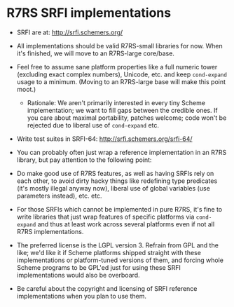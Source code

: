 R7RS SRFI implementations
=========================

- SRFI are at: <http://srfi.schemers.org/>

- All implementations should be valid R7RS-small libraries for now.
  When it's finished, we will move to an R7RS-large core/base.

- Feel free to assume sane platform properties like a full numeric
  tower (excluding exact complex numbers), Unicode, etc. and keep
  `cond-expand` usage to a minimum.  (Moving to an R7RS-large base
  will make this point moot.)

  - Rationale: We aren't primarily interested in every tiny Scheme
    implementation; we want to fill gaps between the credible ones.
    If you care about maximal portability, patches welcome; code won't
    be rejected due to liberal use of `cond-expand` etc.

- Write test suites in SRFI-64: <http://srfi.schemers.org/srfi-64/>

- You can probably often just wrap a reference implementation in an
  R7RS library, but pay attention to the following point:

- Do make good use of R7RS features, as well as having SRFIs rely on
  each other, to avoid dirty hacky things like redefining type
  predicates (it's mostly illegal anyway now), liberal use of global
  variables (use parameters instead), etc. etc.

- For those SRFIs which cannot be implemented in pure R7RS, it's fine
  to write libraries that just wrap features of specific platforms via
  `cond-expand` and thus at least work across several platforms even
  if not all R7RS implementations.

- The preferred license is the LGPL version 3.  Refrain from GPL and
  the like; we'd like it if Scheme platforms shipped straight with
  these implementations or platform-tuned versions of them, and
  forcing whole Scheme programs to be GPL'ed just for using these SRFI
  implementations would also be overboard.

- Be careful about the copyright and licensing of SRFI reference
  implementations when you plan to use them.
